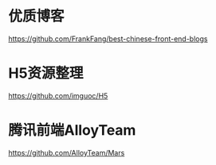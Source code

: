 # 优质博客

https://github.com/FrankFang/best-chinese-front-end-blogs

# H5资源整理

https://github.com/imguoc/H5

# 腾讯前端AlloyTeam

https://github.com/AlloyTeam/Mars

